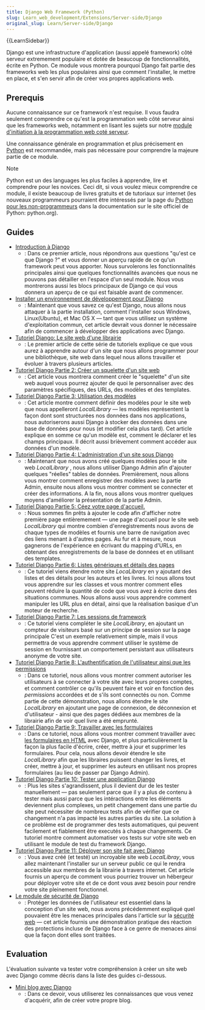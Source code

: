 ```yaml
---
title: Django Web Framework (Python)
slug: Learn_web_development/Extensions/Server-side/Django
original_slug: Learn/Server-side/Django
---
```


{{LearnSidebar}}

Django est une infrastructure d'application (aussi appelé framework) côté serveur extremement populaire et dotée de beaucoup de fonctionnalités, écrite en Python. Ce module vous montrera pourquoi Django fait partie des frameworks web les plus populaires ainsi que comment l'installer, le mettre en place, et s'en servir afin de créer vos propres applications web.

## Prerequis

Aucune connaissance sur ce framework n'est requise. Il vous faudra seulement comprendre ce qu'est la programmation web côté serveur ainsi que les frameworks web, notamment en lisant les sujets sur notre [module d'initiation à la programmation web coté serveur](/fr/docs/Learn_web_development/Extensions/Server-side/First_steps).

Une connaissance générale en programmation et plus précisement en [Python](/fr/docs/Glossary/Python) est recommandée, mais pas nécessaire pour comprendre la majeure partie de ce module.

> [!NOTE]
> Python est un des languages les plus faciles à apprendre, lire et comprendre pour les novices. Ceci dit, si vous voulez mieux comprendre ce module, il existe beaucoup de livres gratuits et de tutoriaux sur internet (les nouveaux programmeurs pourraient être intéressés par la page du [Python pour les non-programmeurs](https://wiki.python.org/moin/BeginnersGuide/NonProgrammers) dans la documentation sur le site officiel de Python: python.org).

## Guides

- [Introduction à Django](/fr/docs/Learn_web_development/Extensions/Server-side/Django/Introduction)
  - : Dans ce premier article, nous répondrons aux questions "qu'est ce que Django ?" et vous donner un aperçu rapide de ce qu'un framework peut vous apporter. Nous survolerons les fonctionnalités principales ainsi que quelques fonctionnalités avancées que nous ne pouvons pas détailler en l'espace d'un seul module. Nous vous montrerons aussi les blocs principaux de Django ce qui vous donnera un aperçu de ce qui est faisable avant de commencer.
- [Installer un environnement de développement pour Django](/fr/docs/Learn_web_development/Extensions/Server-side/Django/development_environment)
  - : Maintenant que vous savez ce qu'est Django, nous allons nous attaquer à la partie installation, comment l'installer sous Windows, Linux(Ubuntu), et Mac OS X — tant que vous utilisez un système d'exploitation commun, cet article devrait vous donner le nécessaire afin de commencer à développer des applications avec Django.
- [Tutoriel Django: Le site web d'une librairie](/fr/docs/Learn_web_development/Extensions/Server-side/Django/Tutorial_local_library_website)
  - : Le premier article de cette série de tutoriels explique ce que vous aurez à apprendre autour d'un site que nous allons programmer pour une bibliothèque, site web dans lequel nous allons travailler et évoluer à travers plusieurs articles.
- [Tutoriel Django Partie 2: Créer un squelette d'un site web](/fr/docs/Learn_web_development/Extensions/Server-side/Django/skeleton_website)
  - : Cet article vous montrera comment créer le "squelette" d'un site web auquel vous pourrez ajouter de quoi le personnaliser avec des paramètres spécifiques, des URLs, des modèles et des templates.
- [Tutoriel Django Partie 3: Utilisation des modèles](/fr/docs/Learn_web_development/Extensions/Server-side/Django/Models)
  - : Cet article montre comment définir des modèles pour le site web que nous appelleront _LocalLibrary_ — les modèles représentent la façon dont sont structurées nos données dans nos applications, nous autoriserons aussi Django à stocker des données dans une base de données pour nous (et modifier cela plus tard). Cet article explique en somme ce qu'un modèle est, comment le déclarer et les champs principaux. Il décrit aussi brièvement comment accéder aux données d'un modèle.
- [Tutoriel Django Partie 4: L'administration d'un site sous Django](/fr/docs/Learn_web_development/Extensions/Server-side/Django/Admin_site)
  - : Maintenant que nous avons créé quelques modèles pour le site web _LocalLibrary_ , nous allons utiliser Django Admin afin d'ajouter quelques "réelles" tables de données. Premièrement, nous allons vous montrer comment enregistrer des modèles avec la partie Admin, ensuite nous allons vous montrer comment se connecter et créer des informations. A la fin, nous allons vous montrer quelques moyens d'améliorer la présentation de la partie Admin.
- [Tutoriel Django Partie 5: Céez votre page d'accueil.](/fr/docs/Learn_web_development/Extensions/Server-side/Django/Home_page)
  - : Nous sommes fin prêts à ajouter le code afin d'afficher notre première page entièremement — une page d'accueil pour le site web _LocalLibrary_ qui montre combien d'enregistrements nous avons de chaque types de modèles et fournis une barre de navigation avec des liens menant à d'autres pages. Au fur et à mesure, nous gagnerons de l'expérience en écrivant du mapping d'URLs, en obtenant des enregistrements de la base de données et en utilisant des templates.
- [Tutoriel Django Partie 6: Listes génériques et détails des pages](/fr/docs/Learn_web_development/Extensions/Server-side/Django/Generic_views)
  - : Ce tutoriel viens étendre notre site _LocaLibrary_ en y ajoutant des listes et des détails pour les auteurs et les livres. Ici nous allons tout vous apprendre sur les classes et vous montrer comment elles peuvent réduire la quantité de code que vous avez à écrire dans des situations communes. Nous allons aussi vous apprendre comment manipuler les URL plus en détail, ainsi que la réalisation basique d'un moteur de recherche.
- [Tutoriel Django Partie 7: Les sessions de framework](/fr/docs/Learn/Server-side/Django/Sessions)
  - : Ce tutoriel viens compléter le site _LocalLibrary_, en ajoutant un compteur de visiteurs basé sur un principe de session sur la page principale C'est un exemple relativement simple, mais il vous permettra de vous apprendre comment utiliser le système de session en fournissant un comportement persistant aux utilisateurs anonyme de votre site.
- [Tutoriel Django Partie 8: L'authentification de l'utilisateur ainsi que les permissions](/fr/docs/Learn/Server-side/Django/Authentication)
  - : Dans ce tutoriel, nous allons vous montrer comment autoriser les utilisateurs à se connecter à votre site avec leurs propres comptes, et comment contrôler ce qu'ils peuvent faire et voir en fonction des _permissions_ accordées et de s'ils sont connectés ou non. Comme partie de cette démonstration, nous allons étendre le site _LocalLibrary_ en ajoutant une page de connexion, de déconnexion et d'utilisateur - ainsi que des pages dédiées aux membres de la librairie afin de voir quel livre a été emprunté.
- [Tutoriel Django Partie 9: Travailler avec les formulaires](/fr/docs/Learn_web_development/Extensions/Server-side/Django/Forms)
  - : Dans ce tutoriel, nous allons vous montrer comment travailler avec [les formulaires en HTML](/fr/docs/conflicting/Learn_web_development/Extensions/Forms) avec Django, et plus particulièrement la façon la plus facile d'écrire, créer, mettre à jour et supprimer les formulaires. Pour cela, nous allons devoir étendre le site _LocalLibrary_ afin que les libraires puissent changer les livres, et créer, mettre à jour, et supprimer les auteurs en utilisant nos propres formulaires (au lieu de passer par Django Admin).
- [Tutoriel Django Partie 10: Tester une application Django](/fr/docs/Learn_web_development/Extensions/Server-side/Django/Testing)
  - : Plus les sites s'agrandissent, plus il devient dur de les tester manuellement — pas seulement parce que il y a plus de contenu à tester mais aussi parce que les intéractions entre les éléments deviennent plus complexes, un petit changement dans une partie du site peut nécessiter de nombreux tests afin de vérifier que ce changement n'a pas impacté les autres parties du site. La solution à ce problème est de programmer des tests automatiques, qui peuvent facilement et fiablement être executés à chaque changements. Ce tutoriel montre comment automatiser vos tests sur votre site web en utilisant le module de test du framework Django.
- [Tutoriel Django Partie 11: Déployer son site fait avec Django](/fr/docs/Learn/Server-side/Django/Deployment)
  - : Vous avez créé (et testé) un incroyable site web _LocalLibray_, vous allez maintenant l'installer sur un serveur public ce qui le rendra accessible aux membres de la librairie à travers internet. Cet article fournis un aperçu de comment vous pourriez trouver un hébergeur pour déployer votre site et de ce dont vous avez besoin pour rendre votre site pleinement fonctionnel.
- [Le module de sécurité de Django](/fr/docs/Learn/Server-side/Django/web_application_security)
  - : Protéger les données de l'utilisateur est essentiel dans la conception d'un site web, nous avons précédemment expliqué quel pouvaient être les menaces principales dans l'article sur la [sécurité web](/fr/docs/Web/Security) — cet article fournis une démonstration pratique des réaction des protections incluse de Django face à ce genre de menaces ainsi que la façon dont elles sont traitées.

## Evaluation

L'évaluation suivante va tester votre compréhension à créer un site web avec Django comme décris dans la liste des guides ci-dessous.

- [Mini blog avec Django](/fr/docs/Learn/Server-side/Django/django_assessment_blog)
  - : Dans ce devoir, vous utiliserez les connaissances que vous venez d'acquérir, afin de créer votre propre blog.
